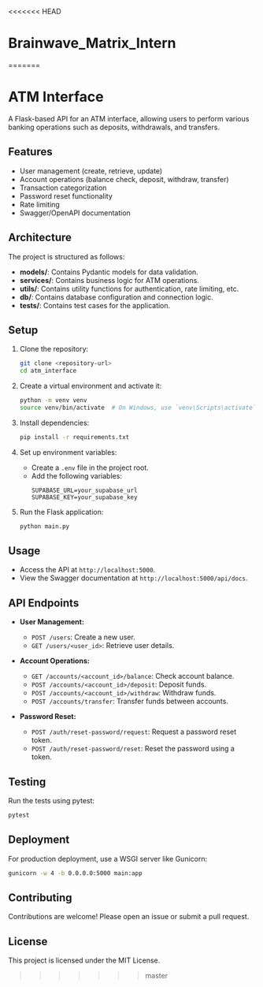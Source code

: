 <<<<<<< HEAD
# Brainwave_Matrix_Intern
=======
# ATM Interface

A Flask-based API for an ATM interface, allowing users to perform various banking operations such as deposits, withdrawals, and transfers.

## Features

- User management (create, retrieve, update)
- Account operations (balance check, deposit, withdraw, transfer)
- Transaction categorization
- Password reset functionality
- Rate limiting
- Swagger/OpenAPI documentation

## Architecture

The project is structured as follows:

- **models/**: Contains Pydantic models for data validation.
- **services/**: Contains business logic for ATM operations.
- **utils/**: Contains utility functions for authentication, rate limiting, etc.
- **db/**: Contains database configuration and connection logic.
- **tests/**: Contains test cases for the application.

## Setup

1. Clone the repository:
   ```bash
   git clone <repository-url>
   cd atm_interface
   ```

2. Create a virtual environment and activate it:
   ```bash
   python -m venv venv
   source venv/bin/activate  # On Windows, use `venv\Scripts\activate`
   ```

3. Install dependencies:
   ```bash
   pip install -r requirements.txt
   ```

4. Set up environment variables:
   - Create a `.env` file in the project root.
   - Add the following variables:
     ```
     SUPABASE_URL=your_supabase_url
     SUPABASE_KEY=your_supabase_key
     ```

5. Run the Flask application:
   ```bash
   python main.py
   ```

## Usage

- Access the API at `http://localhost:5000`.
- View the Swagger documentation at `http://localhost:5000/api/docs`.

## API Endpoints

- **User Management:**
  - `POST /users`: Create a new user.
  - `GET /users/<user_id>`: Retrieve user details.

- **Account Operations:**
  - `GET /accounts/<account_id>/balance`: Check account balance.
  - `POST /accounts/<account_id>/deposit`: Deposit funds.
  - `POST /accounts/<account_id>/withdraw`: Withdraw funds.
  - `POST /accounts/transfer`: Transfer funds between accounts.

- **Password Reset:**
  - `POST /auth/reset-password/request`: Request a password reset token.
  - `POST /auth/reset-password/reset`: Reset the password using a token.

## Testing

Run the tests using pytest:

```bash
pytest
```

## Deployment

For production deployment, use a WSGI server like Gunicorn:

```bash
gunicorn -w 4 -b 0.0.0.0:5000 main:app
```

## Contributing

Contributions are welcome! Please open an issue or submit a pull request.

## License

This project is licensed under the MIT License.
>>>>>>> master
